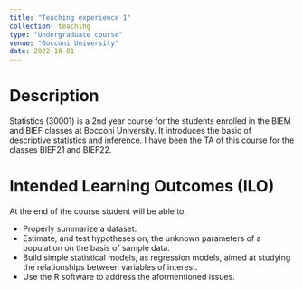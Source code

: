 ```yaml
---
title: "Teaching experience 1"
collection: teaching
type: "Undergraduate course"
venue: "Bocconi University"
date: 2022-10-01
---
```


Description
======
Statistics (30001) is a 2nd year course for the students enrolled in the BIEM and BIEF classes at Bocconi University. It introduces the basic of descriptive statistics and inference. I have been the TA of this course for the classes BIEF21 and BIEF22.


Intended Learning Outcomes (ILO)
======
At the end of the course student will be able to:
- Properly summarize a dataset.
- Estimate, and test hypotheses on, the unknown parameters of a population on the basis of sample data.
- Build simple statistical models, as regression models, aimed at studying the relationships  between variables of interest.
- Use the R software to address the aformentioned issues.
